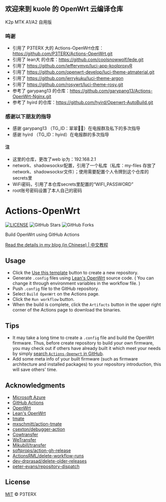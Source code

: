 ## 欢迎来到 kuole 的 OpenWrt 云编译仓库
 K2p MTK A1/A2 自用版

### 鸣谢
- 引用了 P3TERX 大的 Actions-OpenWrt仓库：https://github.com/P3TERX/Actions-OpenWrt.git
- 引用了 lean大 的仓库：https://github.com/coolsnowwolf/lede.git
- 引用了 https://github.com/jefferymvp/luci-app-koolproxyR
- 引用了 https://github.com/openwrt-develop/luci-theme-atmaterial.git
- 引用了 https://github.com/jerrykuku/luci-theme-argon
- 引用了 https://github.com/rosywrt/luci-theme-rosy.git 
- 参考了 garypang13 的仓库：https://github.com/garypang13/Actions-OpenWrt-Nginx.git
- 参考了 hyird 的仓库：https://github.com/hyird/Openwrt-AutoBuild.git

### 感谢以下朋友的指导
- 感谢 garypang13 （TG_ID：翠翠🐻🔫）在电报群及私下的多次指导
- 感谢 hyird （TG_ID：hyird）在电报群的多次指导

#### 注
- 这里的仓库，更改了web ip为：192.168.2.1
- network、shadowsocksr配置，引用了一个私库（私库：my-files 存放了 network、shadowsocksr文件）；使用需要配置个人令牌到这个仓库的secrets里
- WiFi密码，引用了本仓库secrets里配置的“WIFI_PASSWORD”
- root账号密码设置了本人自己的密码

# Actions-OpenWrt

[![LICENSE](https://img.shields.io/github/license/mashape/apistatus.svg?style=flat-square&label=LICENSE)](https://github.com/P3TERX/Actions-OpenWrt/blob/master/LICENSE)
![GitHub Stars](https://img.shields.io/github/stars/P3TERX/Actions-OpenWrt.svg?style=flat-square&label=Stars&logo=github)
![GitHub Forks](https://img.shields.io/github/forks/P3TERX/Actions-OpenWrt.svg?style=flat-square&label=Forks&logo=github)

Build OpenWrt using GitHub Actions

[Read the details in my blog (in Chinese) | 中文教程](https://p3terx.com/archives/build-openwrt-with-github-actions.html)

## Usage

- Click the [Use this template](https://github.com/P3TERX/Actions-OpenWrt/generate) button to create a new repository.
- Generate `.config` files using [Lean's OpenWrt](https://github.com/coolsnowwolf/lede) source code. ( You can change it through environment variables in the workflow file. )
- Push `.config` file to the GitHub repository.
- Select `Build OpenWrt` on the Actions page.
- Click the `Run workflow` button.
- When the build is complete, click the `Artifacts` button in the upper right corner of the Actions page to download the binaries.

## Tips

- It may take a long time to create a `.config` file and build the OpenWrt firmware. Thus, before create repository to build your own firmware, you may check out if others have already built it which meet your needs by simply [search `Actions-Openwrt` in GitHub](https://github.com/search?q=Actions-openwrt).
- Add some meta info of your built firmware (such as firmware architecture and installed packages) to your repository introduction, this will save others' time.

## Acknowledgments

- [Microsoft Azure](https://azure.microsoft.com)
- [GitHub Actions](https://github.com/features/actions)
- [OpenWrt](https://github.com/openwrt/openwrt)
- [Lean's OpenWrt](https://github.com/coolsnowwolf/lede)
- [tmate](https://github.com/tmate-io/tmate)
- [mxschmitt/action-tmate](https://github.com/mxschmitt/action-tmate)
- [csexton/debugger-action](https://github.com/csexton/debugger-action)
- [Cowtransfer](https://cowtransfer.com)
- [WeTransfer](https://wetransfer.com/)
- [Mikubill/transfer](https://github.com/Mikubill/transfer)
- [softprops/action-gh-release](https://github.com/softprops/action-gh-release)
- [ActionsRML/delete-workflow-runs](https://github.com/ActionsRML/delete-workflow-runs)
- [dev-drprasad/delete-older-releases](https://github.com/dev-drprasad/delete-older-releases)
- [peter-evans/repository-dispatch](https://github.com/peter-evans/repository-dispatch)

## License

[MIT](https://github.com/P3TERX/Actions-OpenWrt/blob/main/LICENSE) © P3TERX
